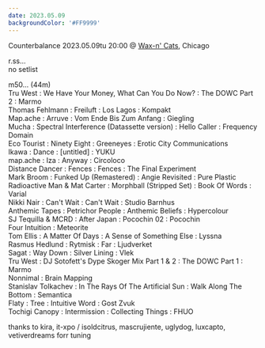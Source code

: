 ```yaml
---
date: 2023.05.09
backgroundColor: '#FF9999'
---
```


Counterbalance 2023.05.09tu 20:00 @ [Wax-n' Cats](http://www.twitch.tv/waxncats), Chicago  

r.ss...  
no setlist  

m50... (44m)  
Tru West : We Have Your Money, What Can You Do Now? : The DOWC Part 2 : Marmo  
Thomas Fehlmann : Freiluft : Los Lagos : Kompakt  
Map.ache : Arruve : Vom Ende Bis Zum Anfang : Giegling  
Mucha : Spectral Interference (Datassette version) : Hello Caller : Frequency Domain  
Eco Tourist : Ninety Eight : Greeneyes : Erotic City Communications  
Ikawa : Dance : \[untitled\] : YUKU  
map.ache : Iza : Anyway : Circoloco  
Distance Dancer : Fences : Fences : The Final Experiment  
Mark Broom : Funked Up (Remastered) : Angie Revisited : Pure Plastic  
Radioactive Man & Mat Carter : Morphball (Stripped Set) : Book Of Words : Varial  
Nikki Nair : Can't Wait : Can't Wait : Studio Barnhus  
Anthemic Tapes : Petrichor People : Anthemic Beliefs : Hypercolour  
SJ Tequilla & MCRD : After Japan : Pocochin 02 : Pocochin  
Four Intuition : Meteorite  
Tom Ellis : A Matter Of Days : A Sense of Something Else : Lyssna  
Rasmus Hedlund : Rytmisk : Far : Ljudverket  
Sagat : Way Down : Silver Lining : Vlek  
Tru West : DJ Sotofett's Dype Skoger Mix Part 1 & 2 : The DOWC Part 1 : Marmo  
Nonnimal : Brain Mapping  
Stanislav Tolkachev : In The Rays Of The Artificial Sun : Walk Along The Bottom : Semantica  
Flaty : Tree : Intuitive Word : Gost Zvuk  
Tochigi Canopy : Intermission : Collecting Things : FHUO  


thanks to kira, it-xpo / isoldcitrus, mascrujiente, uglydog, luxcapto, vetiverdreams forr tuning